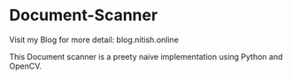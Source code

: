 # Document-Scanner

Visit my Blog for more detail: blog.nitish.online

This Document scanner is a preety naive implementation using Python and OpenCV. 
